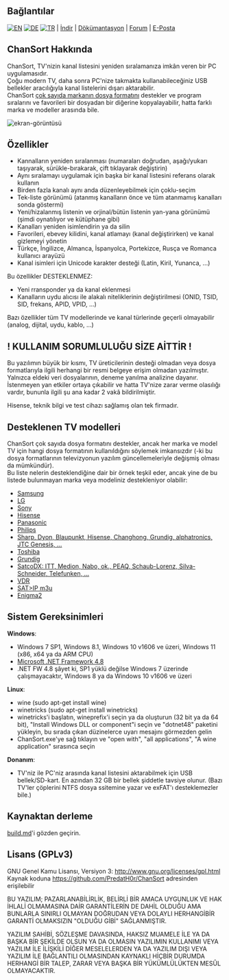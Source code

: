 Bağlantılar
-----
[![EN](http://beham.biz/chansort/flag_en.png)](https://github.com/PredatH0r/ChanSort/blob/master/readme.md)
[![DE](http://beham.biz/chansort/flag_de.png)](https://github.com/PredatH0r/ChanSort/blob/master/readme_de.md)
[![TR](http://beham.biz/chansort/flag_tr.png)](https://github.com/PredatH0r/ChanSort/blob/master/readme_tr-TR.md) |
[İndir](https://github.com/PredatH0r/ChanSort/releases) | 
[Dökümantasyon](https://github.com/PredatH0r/ChanSort/wiki) |
[Forum](https://github.com/PredatH0r/ChanSort/issues) | 
[E-Posta](mailto:horst@beham.biz)

ChanSort Hakkında
--------------
ChanSort, TV'nizin kanal listesini yeniden sıralamanıza imkân veren bir PC uygulamasıdır.  
Çoğu modern TV, daha sonra PC'nize takmakta kullanabileceğiniz USB bellekler aracılığıyla kanal listelerini dışarı aktarabilir.  
ChanSort [çok sayıda markanın dosya formatını](#supported-tv-models) destekler ve program sıralarını ve favorileri bir dosyadan bir diğerine kopyalayabilir, hatta farklı marka ve modeller arasında bile.

![ekran-görüntüsü](http://beham.biz/chansort/ChanSort-en.png)

Özellikler
--------
- Kannalların yeniden sıralanması (numaraları doğrudan, aşağı/yukarı taşıyarak, sürükle-bırakarak, çift tıklayarak değiştirin)
- Aynı sıralamayı uygulamak için başka bir kanal listesini referans olarak kullanın
- Birden fazla kanalı aynı anda düzenleyebilmek için çoklu-seçim
- Tek-liste görünümü (atanmış kanalların önce ve tüm atanmamış kanalları sonda göstermi)
- Yeni/hizalanmış listenin ve orjinal/bütün listenin yan-yana görünümü (şimdi oynatılıyor ve kütüphane gibi)
- Kanalları yeniden isimlendirin ya da silin
- Favorileri, ebevey kilidini, kanal atlamayı (kanal değiştirirken) ve kanal gizlemeyi yönetin
- Türkçe, İngilizce, Almanca, İspanyolca, Portekizce, Rusça ve Romanca kullanıcı arayüzü
- Kanal isimleri için Unicode karakter desteği (Latin, Kiril, Yunanca, ...)

Bu özellikler DESTEKLENMEZ:
- Yeni rransponder ya da kanal eklenmesi
- Kanalların uydu alıcısı ile alakalı niteliklerinin değiştirilmesi (ONID, TSID, SID, frekans, APID, VPID, ...)

Bazı özellikler tüm TV modellerinde ve kanal türlerinde geçerli olmayabilir (analog, dijital, uydu, kablo, ...)

! KULLANIM SORUMLULUĞU SİZE AİTTİR !
------------------------
Bu yazılımın büyük bir kısmı, TV üreticilerinin desteği olmadan veya dosya formatlarıyla ilgili herhangi bir resmi belgeye erişim olmadan yazılmıştır. Yalnızca eldeki veri dosyalarının, deneme yanılma analizine dayanır.
İstenmeyen yan etkiler ortaya çıkabilir ve hatta TV'nize zarar verme olasılığı vardır, bununla ilgili şu ana kadar 2 vakâ bildirilmiştir.

Hisense, teknik bilgi ve test cihazı sağlamış olan tek firmadır.

Desteklenen TV modelleri 
-------------------
ChanSort çok sayıda dosya formatını destekler, ancak her marka ve model TV için hangi dosya formatının kullanıldığını söylemek imkansızdır (-ki bu dosya formatlarının televizyonun yazılım güncellemeleriyle değişmiş olması da mümkündür).  
Bu liste nelerin desteklendiğine dair bir örnek teşkil eder, ancak yine de bu listede bulunmayan marka veya modeliniz destekleniyor olabilir:
- [Samsung](source/fileformats.md#samsung)
- [LG](source/fileformats.md#lg)
- [Sony](source/fileformats.md#sony)
- [Hisense](source/fileformats.md#hisense)
- [Panasonic](source/fileformats.md#panasonic)
- [Philips](source/fileformats.md#philips)
- [Sharp, Dyon, Blaupunkt, Hisense, Changhong, Grundig, alphatronics, JTC Genesis, ...](source/fileformats.md#sharp)
- [Toshiba](source/fileformats.md#toshiba)
- [Grundig](source/fileformats.md#grundig)
- [SatcoDX: ITT, Medion, Nabo, ok., PEAQ, Schaub-Lorenz, Silva-Schneider, Telefunken, ...](source/fileformats.md#satcodx)
- [VDR](source/fileformats.md#vdr)
- [SAT>IP m3u](source/fileformats.md#m3u)
- [Enigma2](source/fileformats.md#enigma2)

Sistem Gereksinimleri
-------------------
**Windows**:  
- Windows 7 SP1, Windows 8.1, Windows 10 v1606 ve üzeri, Windows 11 (x86, x64 ya da ARM CPU)
- [Microsoft .NET Framework 4.8](https://dotnet.microsoft.com/download/dotnet-framework)
- .NET FW 4.8 şâyet ki, SP1 yüklü değilse Windows 7 üzerinde çalışmayacaktır, Windows 8 ya da Windows 10 v1606 ve üzeri

**Linux**:  
- wine (sudo apt-get install wine)
- winetricks (sudo apt-get install winetricks)
- winetricks'i başlatın, wineprefix'i seçin ya da oluşturun (32 bit ya da 64 bit), "Install Windows DLL or component"i seçin ve "dotnet48" paketini yükleyin, bu sırada çıkan düzinelerce uyarı mesajını görmezden gelin
- ChanSort.exe'ye sağ tıklayın ve "open with", "all applications", "A wine application" sırasınca seçin

**Donanım**:
- TV'niz ile PC'niz arasında kanal listesini aktarabilmek için USB bellek/SD-kart. En azından 32 GB bir bellek şiddetle tavsiye olunur. (Bazı TV'ler çöplerini NTFS dosya ssitemine yazar ve exFAT'ı desteklemezler bile.)

Kaynaktan derleme
-----------------
[build.md](source/build.md)'i gözden geçirin.

Lisans (GPLv3)
---------------
GNU Genel Kamu Lisansı, Versiyon 3: http://www.gnu.org/licenses/gpl.html  
Kaynak koduna https://github.com/PredatH0r/ChanSort adresinden erişilebilir

BU YAZILIM; PAZARLANABİLİRLİK, BELİRLİ BİR AMACA UYGUNLUK VE HAK İHLALİ OLMAMASINA DAİR GARANTİLERİN DE DAHİL OLDUĞU AMA BUNLARLA SINIRLI OLMAYAN DOĞRUDAN VEYA DOLAYLI HERHANGİBİR GARANTİ OLMAKSIZIN "OLDUĞU GİBİ" SAĞLANMIŞTIR.

YAZILIM SAHİBİ, SÖZLEŞME DAVASINDA, HAKSIZ MUAMELE İLE YA DA BAŞKA BİR ŞEKİLDE OLSUN YA DA OLMASIN YAZILIMIN KULLANIMI VEYA YAZILIM İLE İLİŞKİLİ DİĞER MESELELERDEN YA DA YAZILIM DIŞI VEYA YAZILIM İLE BAĞLANTILI OLMASINDAN KAYNAKLI HİÇBİR DURUMDA HERHANGİ BİR TALEP, ZARAR VEYA BAŞKA BİR YÜKÜMLÜLÜKTEN MESÛL OLMAYACAKTIR.
